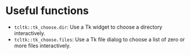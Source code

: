 # Useful functions

- `tcltk::tk_choose.dir`: Use a Tk widget to choose a directory interactively.
- `tcltk::tk_choose.files`: Use a Tk file dialog to choose a list of zero or more files interactively.
